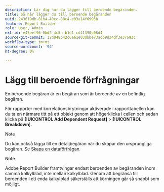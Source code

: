 ```yaml
---
description: Lär dig hur du lägger till beroende begäranden.
title: Så här lägger du till beroende begäranden
uuid: 243619db-81b4-40cc-88c4-e93a14f6993b
feature: Report Builder
role: User, Admin
exl-id: e45eef96-0bd2-4c5a-b1d1-cd41390c08d4
source-git-commit: 12d048b42c6a61e03dbbe73acb9d34df3e37693c
workflow-type: tm+mt
source-wordcount: '94'
ht-degree: 0%

---
```


# Lägg till beroende förfrågningar

En beroende begäran är en begäran som är beroende av en befintlig begäran.

För rapporter med korrelationsbrytningar aktiverade i rapporttabellen kan du ta en närmare titt på ett objekt genom att högerklicka i cellen och sedan klicka på **[!UICONTROL Add Dependent Request]** > **[!UICONTROL Breakdown]**.

>[!NOTE]
>
>Du kan också lägga till en detaljbegäran när du skapar den ursprungliga begäran. Se [Skapa en dataförfrågan](/help/analyze/legacy-report-builder/data-requests/t-create-a-data-request.md).

>[!NOTE]
>
>Adobe Report Builder framtvingar endast beroenden av begäranden inom samma kalkylblad, inte mellan kalkylblad. Genom att begränsa till beroenden i ett enda kalkylblad säkerställs att körningen går så snabbt som möjligt.

